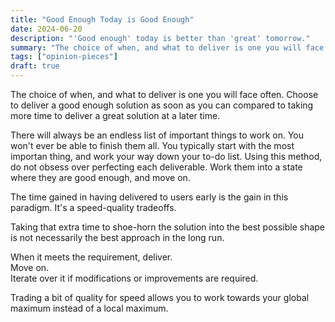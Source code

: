 ```yaml
---
title: "Good Enough Today is Good Enough"
date: 2024-06-20
description: "'Good enough' today is better than 'great' tomorrow."
summary: "The choice of when, and what to deliver is one you will face often. Choose to deliver a good enough solution as soon as you can compared to taking more time to deliver a great solution."
tags: ["opinion-pieces"]
draft: true
---
```


The choice of when, and what to deliver is one you will face often. Choose to deliver a good enough solution as soon as you can compared to taking more time to deliver a great solution at a later time.

There will always be an endless list of important things to work on. You won't ever be able to finish them all. You typically start with the most importan thing, and work your way down your to-do list. Using this method, do not obsess over perfecting each deliverable. Work them into a state where they are good enough, and move on.

The time gained in having delivered to users early is the gain in this paradigm. It's a speed-quality tradeoffs.

Taking that extra time to shoe-horn the solution into the best possible shape is not necessarily the best approach in the long run.

When it meets the requirement, deliver.
<br/>
Move on.
<br/>
Iterate over it if modifications or improvements are required.

Trading a bit of quality for speed allows you to work towards your global maximum instead of a local maximum.
